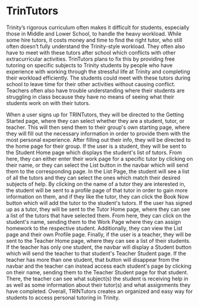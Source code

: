 # TrinTutors

Trinity’s rigorous curriculum often makes it difficult for students, especially those in Middle and Lower School, to handle the heavy workload. While some hire tutors, it costs money and time to find the right tutor, who still often doesn’t fully understand the Trinity-style workload. They often also have to meet with these tutors after school which conflicts with other extracurricular activities. TrinTutors plans to fix this by providing free tutoring on specific subjects to Trinity students by people who have experience with working through the stressful life at Trinity and completing their workload efficiently. The students could meet with these tutors during school to leave time for their other activities without causing conflict. Teachers often also have trouble understanding where their students are struggling in class because they have no means of seeing what their students work on with their tutors.

When a user signs up for TRINTutors, they will be directed to the Getting Started page, where they can select whether they are a student, tutor, or teacher. This will then send them to their group's own starting page, where they will fill out the necessary information in order to provide them with the most personal experience. After filling out their info, they will be directed to the home page for their group. If the user is a student, they will be sent to the Student Home page which displays the student's list of tutors. From here, they can either enter their work page for a specific tutor by clicking on their name, or they can select the List button in the navbar which will send them to the corresponding page. In the List Page, the student will see a list of all the tutors and they can select the ones which match their desired subjects of help. By clicking on the name of a tutor they are interested in, the student will be sent to a profile page of that tutor in order to gain more information on them, and if they like the tutor, they can click the Book Now button which will add the tutor to the student's tutors. If the user has signed up as a tutor, they will be sent to the Tutor Home page, where they can see a list of the tutors that have selected them. From here, they can click on the student's name, sending them to the Work Page where they can assign homework to the respective student. Additionally, they can view the List page and their own Profile page. Finally, if the user is a teacher, they will be sent to the Teacher Home page, where they can see a list of their students. If the teacher has only one student, the navbar will display a Student button which will send the teacher to that student's Teacher Student page. If the teacher has more than one student, that button will disappear from the navbar and the teacher can instead access each student's page by clicking on their name, sending them to the Teacher Student page for that student. There, the teacher can see what subject(s) the student is receiving help in as well as some information about their tutor(s) and what assignments they have completed. Overall, TRINTutors creates an organized and easy way for students to access personal tutoring in Trinity.
